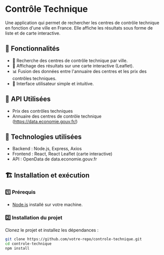 # Contrôle Technique

Une application qui permet de rechercher les centres de contrôle technique en fonction d'une ville en France. Elle affiche les résultats sous forme de liste et de carte interactive.

## 🚀 Fonctionnalités

- 🔎 Recherche des centres de contrôle technique par ville.
- 📍 Affichage des résultats sur une carte interactive (Leaflet).
- 📊 Fusion des données entre l'annuaire des centres et les prix des contrôles techniques.
- 📱 Interface utilisateur simple et intuitive.

## 📜 API Utilisées

- Prix des contrôles techniques
- Annuaire des centres de contrôle technique 
(https://data.economie.gouv.fr/)

## 📌 Technologies utilisées

- Backend : Node.js, Express, Axios
- Frontend : React, React Leaflet (carte interactive)
- API : OpenData de data.economie.gouv.fr


## 🏗️ Installation et exécution

### 1️⃣ Prérequis

- [Node.js](https://nodejs.org/) installé sur votre machine.

### 2️⃣ Installation du projet

Clonez le projet et installez les dépendances :

```bash
git clone https://github.com/votre-repo/controle-technique.git
cd controle-technique
npm install
